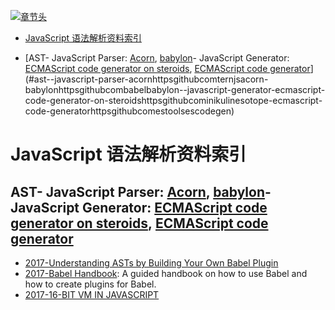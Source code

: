 [![章节头](https://parg.co/UGo)](https://parg.co/b4z) 
 - [JavaScript 语法解析资料索引](#javascript-%E8%AF%AD%E6%B3%95%E8%A7%A3%E6%9E%90%E8%B5%84%E6%96%99%E7%B4%A2%E5%BC%95)
  * [AST- JavaScript Parser: [Acorn](https://github.com/ternjs/acorn), [babylon](https://github.com/babel/babylon)- JavaScript Generator: [ECMAScript code generator on steroids](https://github.com/inikulin/esotope), [ECMAScript code generator](https://github.com/estools/escodegen)](#ast--javascript-parser-acornhttpsgithubcomternjsacorn-babylonhttpsgithubcombabelbabylon--javascript-generator-ecmascript-code-generator-on-steroidshttpsgithubcominikulinesotope-ecmascript-code-generatorhttpsgithubcomestoolsescodegen) 

# JavaScript 语法解析资料索引


## AST- JavaScript Parser: [Acorn](https://github.com/ternjs/acorn), [babylon](https://github.com/babel/babylon)- JavaScript Generator: [ECMAScript code generator on steroids](https://github.com/inikulin/esotope), [ECMAScript code generator](https://github.com/estools/escodegen)
- [2017-Understanding ASTs by Building Your Own Babel Plugin](https://www.sitepoint.com/understanding-asts-building-babel-plugin/)
- [2017-Babel Handbook](https://github.com/thejameskyle/babel-handbook): A guided handbook on how to use Babel and how to create plugins for Babel.
- [2017-16-BIT VM IN JAVASCRIPT](https://francisstokes.wordpress.com/2017/07/20/16-bit-vm-in-javascript/)

